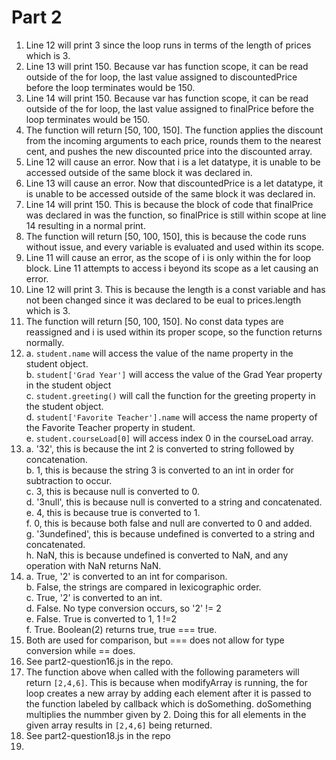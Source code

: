 # Part 2
1. Line 12 will print 3 since the loop runs in terms of the length of prices which is 3.
2. Line 13 will print 150. Because var has function scope, it can be read outside of the for loop, the last value assigned to discountedPrice before the loop terminates would be 150.
3. Line 14 will print 150. Because var has function scope, it can be read outside of the for loop, the last value assigned to finalPrice before the loop terminates would be 150.
4. The function will return [50, 100, 150]. The function applies the discount from the incoming arguments to each price, rounds them to the nearest cent,  and pushes the new discounted price into the discounted array.
5. Line 12 will cause an error. Now that i is a let datatype, it is unable to be accessed outside of the same block it was declared in.
6. Line 13 will cause an error. Now that discountedPrice is a let datatype, it is unable to be accessed outside of the same block it was declared in.
7. Line 14 will print 150. This is because the block of code that finalPrice was declared in was the function, so finalPrice is still within scope at line 14 resulting in a normal print.
8. The function will return [50, 100, 150], this is because the code runs without issue, and every variable is evaluated and used within its scope.
9. Line 11 will cause an error, as the scope of i is only within the for loop block. Line 11 attempts to access i beyond its scope as a let causing an error.
10. Line 12 will print 3. This is because the length is a const variable and has not been changed since it was declared to be eual to prices.length which is 3.
11. The function will return [50, 100, 150]. No const data types are reassigned and i is used within its proper scope, so the function returns normally.
12. a. `student.name` will access the value of the name property in the student object. \
    b. `student['Grad Year']` will access the value of the Grad Year property in the student object \
    c. `student.greeting()` will call the function for the greeting property in the student object. \
    d. `student['Favorite Teacher'].name` will access the name property of the Favorite Teacher property in student. \
    e. `student.courseLoad[0]` will access index 0 in the courseLoad array. 
13. a. '32', this is because the int 2 is converted to string followed by concatenation. \
    b. 1, this is because the string 3 is converted to an int in order for subtraction to occur. \
    c. 3, this is because null is converted to 0. \
    d. '3null', this is because null is converted to a string and concatenated. \
    e. 4, this is because true is converted to 1. \
    f. 0, this is because both false and null are converted to 0 and added. \
    g. '3undefined', this is because undefined is converted to a string and concatenated. \
    h. NaN, this is because undefined is converted to NaN, and any operation with NaN returns NaN. 
14. a. True, '2' is converted to an int for comparison. \
    b. False, the strings are compared in lexicographic order. \
    c. True, '2' is converted to an int. \
    d. False. No type conversion occurs, so '2' != 2 \
    e. False. True is converted to 1, 1 !=2 \
    f. True. Boolean(2) returns true, true === true.
15. Both are used for comparison, but === does not allow for type conversion while == does.
16. See part2-question16.js in the repo.
17. The function above when called with the following parameters will return `[2,4,6]`. This is because when modifyArray is running, the for loop creates a new array by adding each element after it is passed to the function labeled by callback which is doSomething. doSomething multiplies the nummber given by 2. Doing this for all elements in the given array results in `[2,4,6]` being returned.
18. See part2-question18.js in the repo
19. 
    
    
    
